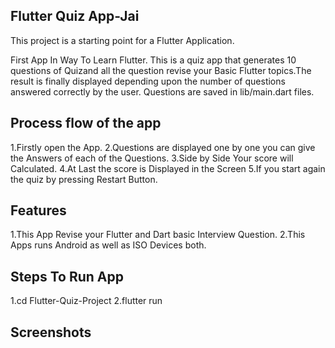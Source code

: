 ## Flutter Quiz App-Jai

This project is a starting point for a Flutter Application.

First App In Way To Learn Flutter. This is a quiz app that generates 10 questions of Quizand all the question revise your Basic Flutter topics.The result is finally displayed depending upon the number of questions answered correctly by the user. Questions are saved in lib/main.dart files.

## Process flow of the app
1.Firstly open the App.
2.Questions are displayed one by one you can give the Answers of each of the Questions.
3.Side by Side Your score will Calculated.
4.At Last the score is Displayed in the Screen 
5.If you start again the quiz by pressing Restart Button.

## Features
1.This App Revise your Flutter and Dart basic Interview Question.
2.This Apps runs Android as well as ISO Devices both.

## Steps To Run App
1.cd Flutter-Quiz-Project
2.flutter run

## Screenshots



